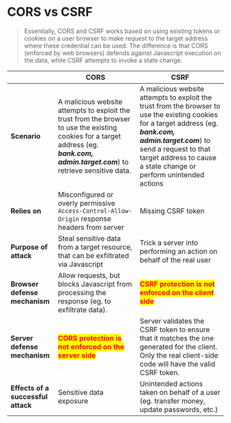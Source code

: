 # CORS vs CSRF

> Essentially, CORS and CSRF works based on using existing tokens or cookies on a user browser to make request to the target address where these credential can be used. The difference is that CORS (enforced by web browsers) defends against Javascript execution on the data, while CSRF attempts to invoke a state change.

|                                    | CORS                                                                                                                                                                                   | CSRF                                                                                                                                                                                                                                                        |
| ---------------------------------- | -------------------------------------------------------------------------------------------------------------------------------------------------------------------------------------- | ----------------------------------------------------------------------------------------------------------------------------------------------------------------------------------------------------------------------------------------------------------- |
| **Scenario**                       | A malicious website attempts to exploit the trust from the browser to use the existing cookies for a target address (eg. _**bank.com, admin.target.com**_) to retrieve sensitive data. | A malicious website attempts to exploit the trust from the browser to use the existing cookies for a target address (eg. _**bank.com, admin.target.com**_)  to send a request to that target address to cause a state change or perform unintended actions  |
| **Relies on**                      | Misconfigured or overly permissive `Access-Control-Allow-Origin` response headers from server                                                                                          | Missing CSRF token                                                                                                                                                                                                                                          |
| **Purpose of attack**              | Steal sensitive data from a target resource, that can be exfiltrated via Javascript                                                                                                    | Trick a server into performing an action on behalf of the real user                                                                                                                                                                                         |
| **Browser defense mechanism**      | Allow requests, but blocks Javascript from processing the response (eg. to exfiltrate data).                                                                                           | <mark style="color:red;">**CSRF protection is not enforced on the client side**</mark>                                                                                                                                                                      |
| **Server defense mechanism**       | <mark style="color:red;">**CORS protection is not enforced on the server side**</mark>                                                                                                 | Server validates the CSRF token to ensure that it matches the one generated for the client. Only the real client-side code will have the valid CSRF token.                                                                                                  |
| **Effects of a successful attack** | Sensitive data exposure                                                                                                                                                                | Unintended actions taken on behalf of a user (eg. transfer money, update passwords, etc.)                                                                                                                                                                   |

